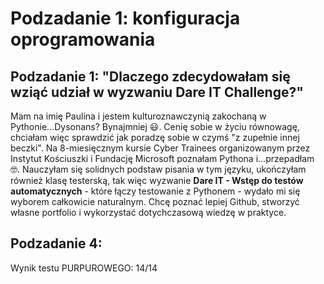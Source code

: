 # Podzadanie 1: konfiguracja oprogramowania
## Podzadanie 1: "Dlaczego zdecydowałam się wziąć udział w wyzwaniu Dare IT Challenge?"

Mam na imię Paulina i jestem kulturoznawczynią zakochaną w Pythonie...Dysonans? Bynajmniej 😃. Cenię sobie w życiu równowagę, chciałam więc sprawdzić jak poradzę sobie w czymś "z zupełnie innej beczki". Na 8-miesięcznym kursie Cyber Trainees organizowanym przez Instytut Kościuszki i Fundację Microsoft poznałam Pythona i...przepadłam 🤓. Nauczyłam się solidnych podstaw pisania w tym języku, ukończyłam również klasę testerską, tak więc wyzwanie **Dare IT - Wstęp do testów automatycznych** - które łączy testowanie z Pythonem - wydało mi się wyborem całkowicie naturalnym. Chcę poznać lepiej Github, stworzyć własne portfolio i wykorzystać dotychczasową wiedzę w praktyce.

## Podzadanie 4:

Wynik testu PURPUROWEGO: 14/14
